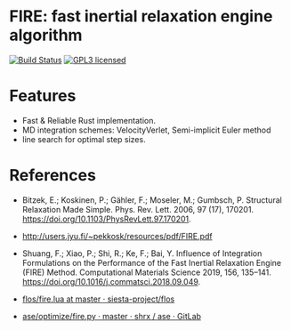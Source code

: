 
# FIRE: fast inertial relaxation engine algorithm

[![Build Status](https://travis-ci.org/ybyygu/fire.svg?branch=master)](https://travis-ci.org/ybyygu/fire)
[![GPL3 licensed](https://img.shields.io/badge/license-GPL3-blue.svg)](./LICENSE)


# Features

-   Fast & Reliable Rust implementation.
-   MD integration schemes: VelocityVerlet, Semi-implicit Euler method
-   line search for optimal step sizes.


# References

-   Bitzek, E.; Koskinen, P.; Gähler, F.; Moseler, M.; Gumbsch, P. Structural
    Relaxation Made Simple. Phys. Rev. Lett. 2006, 97 (17), 170201.
    <https://doi.org/10.1103/PhysRevLett.97.170201>.

-   <http://users.jyu.fi/~pekkosk/resources/pdf/FIRE.pdf>

-   Shuang, F.; Xiao, P.; Shi, R.; Ke, F.; Bai, Y. Influence of Integration
    Formulations on the Performance of the Fast Inertial Relaxation Engine (FIRE)
    Method. Computational Materials Science 2019, 156, 135–141.
    <https://doi.org/10.1016/j.commatsci.2018.09.049>.

-   [flos/fire.lua at master · siesta-project/flos](https://github.com/siesta-project/flos/blob/master/flos/optima/fire.lua)

-   [ase/optimize/fire.py · master · shrx / ase · GitLab](https://gitlab.com/shrx/ase/blob/master/ase/optimize/fire.py)

